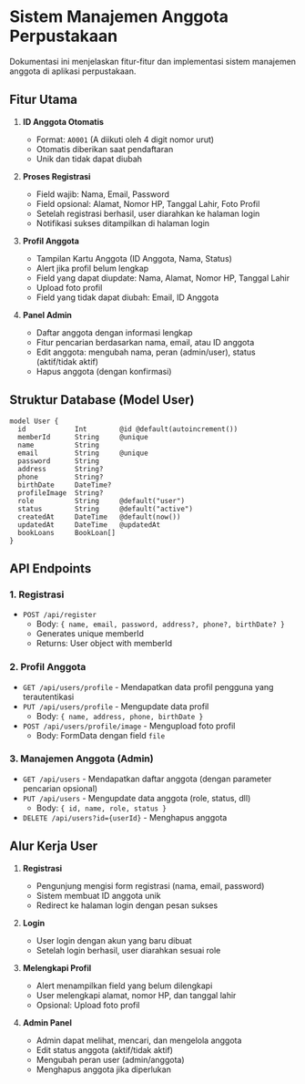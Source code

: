 # Sistem Manajemen Anggota Perpustakaan

Dokumentasi ini menjelaskan fitur-fitur dan implementasi sistem manajemen anggota di aplikasi perpustakaan.

## Fitur Utama

1. **ID Anggota Otomatis**
   - Format: `A0001` (A diikuti oleh 4 digit nomor urut)
   - Otomatis diberikan saat pendaftaran
   - Unik dan tidak dapat diubah

2. **Proses Registrasi**
   - Field wajib: Nama, Email, Password 
   - Field opsional: Alamat, Nomor HP, Tanggal Lahir, Foto Profil
   - Setelah registrasi berhasil, user diarahkan ke halaman login
   - Notifikasi sukses ditampilkan di halaman login

3. **Profil Anggota**
   - Tampilan Kartu Anggota (ID Anggota, Nama, Status)
   - Alert jika profil belum lengkap
   - Field yang dapat diupdate: Nama, Alamat, Nomor HP, Tanggal Lahir
   - Upload foto profil
   - Field yang tidak dapat diubah: Email, ID Anggota

4. **Panel Admin**
   - Daftar anggota dengan informasi lengkap
   - Fitur pencarian berdasarkan nama, email, atau ID anggota
   - Edit anggota: mengubah nama, peran (admin/user), status (aktif/tidak aktif)
   - Hapus anggota (dengan konfirmasi)

## Struktur Database (Model User)

```prisma
model User {
  id            Int        @id @default(autoincrement())
  memberId      String     @unique
  name          String
  email         String     @unique
  password      String
  address       String?
  phone         String?
  birthDate     DateTime?
  profileImage  String?
  role          String     @default("user")
  status        String     @default("active")
  createdAt     DateTime   @default(now())
  updatedAt     DateTime   @updatedAt
  bookLoans     BookLoan[]
}
```

## API Endpoints

### 1. Registrasi
- `POST /api/register`
  - Body: `{ name, email, password, address?, phone?, birthDate? }`
  - Generates unique memberId
  - Returns: User object with memberId

### 2. Profil Anggota
- `GET /api/users/profile` - Mendapatkan data profil pengguna yang terautentikasi
- `PUT /api/users/profile` - Mengupdate data profil
  - Body: `{ name, address, phone, birthDate }`
- `POST /api/users/profile/image` - Mengupload foto profil
  - Body: FormData dengan field `file`

### 3. Manajemen Anggota (Admin)
- `GET /api/users` - Mendapatkan daftar anggota (dengan parameter pencarian opsional)
- `PUT /api/users` - Mengupdate data anggota (role, status, dll)
  - Body: `{ id, name, role, status }`
- `DELETE /api/users?id={userId}` - Menghapus anggota

## Alur Kerja User

1. **Registrasi**
   - Pengunjung mengisi form registrasi (nama, email, password)
   - Sistem membuat ID anggota unik
   - Redirect ke halaman login dengan pesan sukses

2. **Login**
   - User login dengan akun yang baru dibuat
   - Setelah login berhasil, user diarahkan sesuai role

3. **Melengkapi Profil**
   - Alert menampilkan field yang belum dilengkapi
   - User melengkapi alamat, nomor HP, dan tanggal lahir
   - Opsional: Upload foto profil

4. **Admin Panel**
   - Admin dapat melihat, mencari, dan mengelola anggota
   - Edit status anggota (aktif/tidak aktif)
   - Mengubah peran user (admin/anggota)
   - Menghapus anggota jika diperlukan 